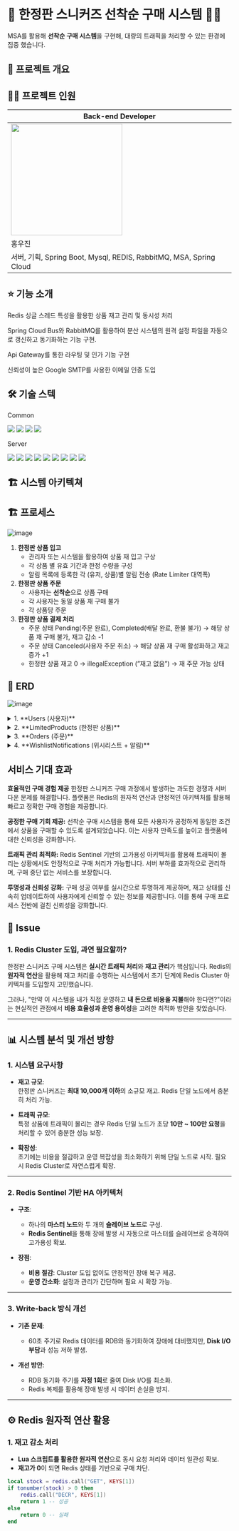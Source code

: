 # 👧 한정판 스니커즈 선착순 구매 시스템 🧑‍⚕️
MSA를 활용해 **선착순 구매 시스템**을 구현해, 대량의 트래픽을 처리할 수 있는 환경에 집중 했습니다.


## 🔎 프로젝트 개요


## 🧑‍💻 프로젝트 인원
| Back-end Developer  |
| ------------- |
| <img src="https://github.com/user-attachments/assets/f881f19f-add6-4b84-a778-8139b05ab3b0" style="width:250px"/> |
| 홍우진  |
| 서버, 기획, Spring Boot, Mysql, REDIS, RabbitMQ, MSA, Spring Cloud |


## ⭐ 기능 소개

Redis 싱글 스레드 특성을 활용한 상품 재고 관리 및 동시성 처리

Spring Cloud Bus와 RabbitMQ를 활용하여 분산 시스템의 원격 설정 파일을 자동으로 갱신하고 동기화하는 기능 구현.

Api Gateway를 통한 라우팅 및 인가 기능 구현

신뢰성이 높은 Google SMTP를 사용한 이메일 인증 도입



## 🛠️ 기술 스텍
<div align="left"> 
<p>Common</p>
<img src="https://img.shields.io/badge/Github-181717?style=flat-square&logo=Github&logoColor=white"/>
<img src="https://img.shields.io/badge/Notion-000000?style=flat-square&logo=Notion&logoColor=white"/>
<img src="https://img.shields.io/badge/Figma-F24E1E?style=flat-square&logo=Figma&logoColor=white"/>
<img src="https://img.shields.io/badge/JMeter-D22128?style=flat-square&logo=ApacheJMeter&logoColor=white"/>

<p>Server</p>
<img src="https://img.shields.io/badge/Spring-Boot-6DB33F?style=flat-square&logo=SpringBoot&logoColor=white"/>
<img src="https://img.shields.io/badge/JPA-6DB33F?style=flat-square"/>
<img src="https://img.shields.io/badge/MySQL-4479A1?style=flat-square&logo=MySQL&logoColor=white"/>
<img src="https://img.shields.io/badge/Redis-DC382D?style=flat-square&logo=Redis&logoColor=white"/>
<img src="https://img.shields.io/badge/AWS-232F3E?style=flat-square&logo=AmazonAWS&logoColor=white"/>
<img src="https://img.shields.io/badge/Docker-2496ED?style=flat-square&logo=Docker&logoColor=white"/>
<img src="https://img.shields.io/badge/MSA-FF7F50?style=flat-square"/>
<img src="https://img.shields.io/badge/RabbitMQ-FF6600?style=flat-square&logo=RabbitMQ&logoColor=white"/>
<img src="https://img.shields.io/badge/Spring%20Cloud-6DB33F?style=flat-square&logo=Spring&logoColor=white"/>


## 🏗 시스템 아키텍쳐

## 🏗 프로세스

![image](https://github.com/user-attachments/assets/3c8b9b99-ed1e-4744-be91-3232d3d5991d)

1. **한정판 상품 입고**
    - 관리자 또는 시스템을 활용하여 상품 재 입고 구상
    - 각 상품 별 유효 기간과 한정 수량을 구성
    - 알림 목록에 등록한 각 (유저, 상품)별 알림 전송  (Rate Limiter 대역폭)
2. **한정판 상품 주문** 
    - 사용자는 **선착순**으로 상품 구매
    - 각 사용자는 동일 상품 재 구매 불가
    - 각 상품당 주문
3. **한정판 상품 결제 처리**
    - 주문 상태 Pending(주문 완료), Completed(배달 완료, 환불 불가) →  해당 상품 재 구매 불가, 재고 감소 -1
    - 주문 상태 Canceled(사용자 주문 취소) → 해당 상품 재 구매 활성화하고 재고 증가 +1
    - 한정판 상품 재고 0 → illegalException (”재고 없음”) → 재 주문 가능 상태

## 📑 ERD
![image](https://github.com/user-attachments/assets/9b9b29be-a9e9-44da-85b2-34e93151dc2e)

<details>
<summary>1. **Users (사용자)**</summary>

- **user_id** (PK): 사용자 고유 ID  
- **email**: 사용자 이메일  
- password: 사용자 비밀번호  
- user_name: 사용자 이름  
- **phone_number**: 연락처  
- **created_at**: 계정 생성일  
- 사용자의 기본 정보를 관리, , 로그인 시 사용자 인증에 사용  

</details>

<details>
<summary>2. **LimitedProducts (한정판 상품)**</summary>

- **product_id** (PK): 상품 고유 ID  
- **product_name**: 상품명 (예: “Jordan Nike 1 Limited Edition”)  
- product_desc: 상품 설명  
- **product_price**: 상품 가격  
- **product_stock**: 재고 수량  
- **created_at**: 상품 생성일  
- 한정판 상품 정보를 관리, 재고 및 판매 기간, 상태 등을 포함. 한정판의 특성 고나리.  

</details>

<details>
<summary>3. **Orders (주문)**</summary>

- **order_id** (PK): 주문 고유 ID  
- **user_id** (FK): 사용자 ID (사용자 정보 참조)  
- **product_id** (FK): 상품 ID (한정판 상품 정보 참조)  
- **order_status**: 주문 상태 (예: "pending", "completed", "canceled")  
- **order_date**: 주문 생성 일시  
- 주문 상태를 관리하여 재고 및 재구매 가능 여부를 결정. 주문 취소 시 재고를 증가시키고 재구매를 활성화하며, 완료된 주문에 대해서는 재구매를 불가능하게 설정합니다.  

</details>

<details>
<summary>4. **WishlistNotifications (위시리스트 + 알림)**</summary>

- **wishlist_id** (PK): 위시리스트 및 알림 고유 ID  
- **user_id** (FK): 사용자 ID (사용자 정보 참조)  
- **product_id** (FK): 상품 ID (한정판 상품 정보 참조)  
- **notification_sent**: 알림 발송 여부 (boolean, default: false)  
- 사용자가 상품을 위시리스트에 추가한 경우 재고 입고 및 판매 시작 전 알림을 받을 수 있습니다. 알림이 한 번 전송되면 `notification_sent`가 true로 설정되어 중복 알림을 방지합니다.  

</details>

## 서비스 기대 효과
**효율적인 구매 경험 제공**
한정판 스니커즈 구매 과정에서 발생하는 과도한 경쟁과 서버 다운 문제를 해결합니다. 플랫폼은 Redis의 원자적 연산과 안정적인 아키텍처를 활용해 빠르고 정확한 구매 경험을 제공합니다.

**공정한 구매 기회 제공:**
선착순 구매 시스템을 통해 모든 사용자가 공정하게 동일한 조건에서 상품을 구매할 수 있도록 설계되었습니다. 이는 사용자 만족도를 높이고 플랫폼에 대한 신뢰성을 강화합니다.

**트래픽 관리 최적화:**
Redis Sentinel 기반의 고가용성 아키텍처를 활용해 트래픽이 몰리는 상황에서도 안정적으로 구매 처리가 가능합니다. 서버 부하를 효과적으로 관리하며, 구매 중단 없는 서비스를 보장합니다.

**투명성과 신뢰성 강화:**
구매 성공 여부를 실시간으로 투명하게 제공하며, 재고 상태를 신속히 업데이트하여 사용자에게 신뢰할 수 있는 정보를 제공합니다. 이를 통해 구매 프로세스 전반에 걸친 신뢰성을 강화합니다.



## **📝 Issue**

### **1. Redis Cluster 도입, 과연 필요할까?**
한정판 스니커즈 구매 시스템은 **실시간 트래픽 처리**와 **재고 관리**가 핵심입니다. Redis의 **원자적 연산**을 활용해 재고 처리를 수행하는 시스템에서 초기 단계에 Redis Cluster 아키텍처를 도입할지 고민했습니다.

그러나, "만약 이 시스템을 내가 직접 운영하고 **내 돈으로 비용을 지불**해야 한다면?"이라는 현실적인 관점에서 **비용 효율성과 운영 용이성**을 고려한 최적화 방안을 찾았습니다.

---

## **📊 시스템 분석 및 개선 방향**

### **1. 시스템 요구사항**
- **재고 규모**:  
  한정판 스니커즈는 **최대 10,000개 이하**의 소규모 재고. Redis 단일 노드에서 충분히 처리 가능.
  
- **트래픽 규모**:  
  특정 상품에 트래픽이 몰리는 경우 Redis 단일 노드가 초당 **10만 ~ 100만 요청**을 처리할 수 있어 충분한 성능 보장.
  
- **확장성**:  
  초기에는 비용을 절감하고 운영 복잡성을 최소화하기 위해 단일 노드로 시작. 필요 시 Redis Cluster로 자연스럽게 확장.

---

### **2. Redis Sentinel 기반 HA 아키텍처**
- **구조**:  
  - 하나의 **마스터 노드**와 두 개의 **슬레이브 노드**로 구성.  
  - **Redis Sentinel**을 통해 장애 발생 시 자동으로 마스터를 슬레이브로 승격하여 고가용성 확보.

- **장점**:  
  - **비용 절감**: Cluster 도입 없이도 안정적인 장애 복구 제공.  
  - **운영 간소화**: 설정과 관리가 간단하며 필요 시 확장 가능.

---

### **3. Write-back 방식 개선**
- **기존 문제**:  
  - 60초 주기로 Redis 데이터를 RDB와 동기화하여 장애에 대비했지만, **Disk I/O 부담**과 성능 저하 발생.

- **개선 방안**:  
  - RDB 동기화 주기를 **자정 1회**로 줄여 Disk I/O를 최소화.  
  - Redis 복제를 활용해 장애 발생 시 데이터 손실을 방지.

---

## **⚙️ Redis 원자적 연산 활용**

### **1. 재고 감소 처리**
- **Lua 스크립트를 활용한 원자적 연산**으로 동시 요청 처리와 데이터 일관성 확보.  
- **재고가 0**이 되면 Redis 상태를 기반으로 구매 차단.  

```lua
local stock = redis.call("GET", KEYS[1])
if tonumber(stock) > 0 then
    redis.call("DECR", KEYS[1])
    return 1 -- 성공
else
    return 0 -- 실패
end
